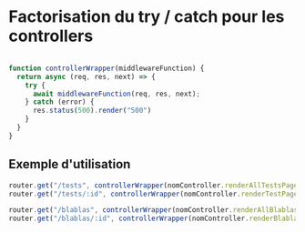 # Factorisation du try / catch pour les controllers

```js

function controllerWrapper(middlewareFunction) {
  return async (req, res, next) => {
    try {
      await middlewareFunction(req, res, next);
    } catch (error) {
      res.status(500).render("500")
    }
  }
}
```
## Exemple d'utilisation

```js
router.get("/tests", controllerWrapper(nomController.renderAllTestsPage));
router.get("/tests/:id", controllerWrapper(nomController.renderTestPage));

router.get("/blablas", controllerWrapper(nomController.renderAllBlablasPage));
router.get("/blablas/:id", controllerWrapper(nomController.renderBlablaPage));
```
